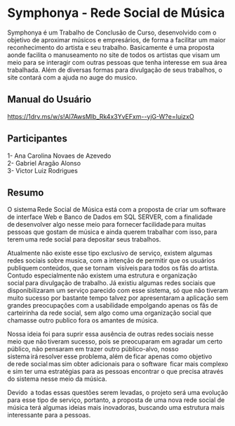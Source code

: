 # Symphonya - Rede Social de Música

Symphonya é um Trabalho de Conclusão de Curso, desenvolvido com o objetivo de aproximar músicos e empresários, de forma a facilitar um maior reconhecimento do artista e seu trabalho. Basicamente é uma proposta aonde facilita o manuseamento no site de  todos os artistas que visam um meio para se interagir com outras pessoas que tenha interesse em sua área trabalhada. Além de diversas formas para divulgação de seus trabalhos, o site contará com a ajuda no auge do musico. 

## Manual do Usuário
https://1drv.ms/w/s!Al7AwsMIb_Rk4x3YvEFxm--yjG-W?e=IuizxO

## Participantes
1- Ana Carolina Novaes de Azevedo <br />
2- Gabriel Aragão Alonso <br />
3- Victor Luiz Rodrigues <br />

## Resumo
O sistema Rede Social de Música está com a proposta de criar um software de interface Web e Banco de Dados em SQL SERVER, com a finalidade de desenvolver algo nesse meio para fornecer facilidade para muitas pessoas que gostam de música e ainda querem trabalhar com isso, para terem uma rede social para depositar seus trabalhos.  

Atualmente não existe esse tipo exclusivo de serviço, existem algumas redes sociais sobre musica, com a intenção de permitir que os usuários publiquem conteúdos, que se tornam  visíveis para todos os fãs do artista. Contudo especialmente não existem uma estrutura e organização social para divulgação de trabalho. Já existiu algumas redes sociais que disponibilizaram um serviço parecido com esse sistema, só que não tiveram muito sucesso por bastante tempo talvez por apresentaram a aplicação sem grandes preocupações com a usabilidade empolgando apenas os fãs de carteirinha da rede social, sem algo como uma organização social que chamasse outro publico fora os amantes de música.  

Nossa ideia foi para suprir essa ausência de outras redes sociais nesse meio que não tiveram sucesso, pois se preocuparam em agradar um certo público, não pensaram em trazer outro público-alvo, nosso sistema irá resolver esse problema, além de ficar apenas como objetivo de rede social mas sim obter adicionais para o software  ficar mais complexo e sim ter uma estratégias para as pessoas encontrar o que precisa através do sistema nesse meio da música. 

Devido  a todas essas questões serem levadas, o projeto será uma evolução para esse tipo de serviço, portanto, a proposta de uma nova rede social de música terá algumas ideias mais inovadoras, buscando uma estrutura mais interessante para a pessoas.

